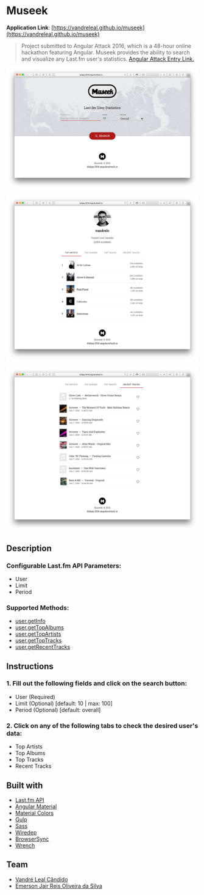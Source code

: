 # Museek
**Application Link**:
[https://vandreleal.github.io/museek](https://vandreleal.github.io/museek)

> Project submitted to Angular Attack 2016, which is a 48-hour online hackathon featuring Angular. Museek provides the ability to search and visualize any Last.fm user's statistics. [Angular Attack Entry Link.](https://www.angularattack.com/entries/3165-dubjay)

![Museek](https://raw.githubusercontent.com/vandreleal/museek/master/screenshot/01-museek.png)

![Top Artists](https://raw.githubusercontent.com/vandreleal/museek/master/screenshot/02-museek__top-artists.png)

![Recent Tracks](https://raw.githubusercontent.com/vandreleal/museek/master/screenshot/03-museek__recent-tracks.png)

## Description

### Configurable Last.fm API Parameters:
+ User
+ Limit
+ Period

### Supported Methods:
+ [user.getInfo](http://www.last.fm/api/show/user.getInfo "user.getInfo")
+ [user.getTopAlbums](http://www.last.fm/api/show/user.getTopAlbums "user.getTopAlbums")
+ [user.getTopArtists](http://www.last.fm/api/show/user.getTopArtists "user.getTopArtists")
+ [user.getTopTracks](http://www.last.fm/api/show/user.getTopTracks "user.getTopTracks")
+ [user.getRecentTracks](http://www.last.fm/api/show/user.getRecentTracks "user.getRecentTracks")

## Instructions

### 1. Fill out the following fields and click on the search button:
+ User (Required)
+ Limit (Optional) [default: 10 | max: 100]
+ Period (Optional) [default: overall]

### 2. Click on any of the following tabs to check the desired user's data:
+ Top Artists
+ Top Albums
+ Top Tracks
+ Recent Tracks

## Built with
+ [Last.fm API](http://www.last.fm/pt/api 'Last.fm API')
+ [Angular Material](https://material.angularjs.org/latest/ 'Angular Material')
+ [Material Colors](https://github.com/shuhei/material-colors 'Material Colors')
+ [Gulp](http://gulpjs.com/  'Gulp')
+ [Sass](http://sass-lang.com/  'Sass')
+ [Wiredep](https://github.com/taptapship/wiredep  'Wiredep')
+ [BrowserSync](https://www.browsersync.io/ 'BrowserSync')
+ [Wrench](https://github.com/ryanmcgrath/wrench-js 'Wrench')

## Team
+ [Vandré Leal Cândido](https://github.com/vandreleal)
+ [Emerson Jair Reis Oliveira da Silva](https://github.com/dungahk)
